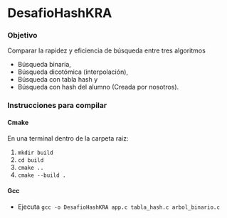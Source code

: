 # DesafioHashKRA

### Objetivo

Comparar la rapidez y eficiencia de búsqueda entre tres algoritmos
- Búsqueda binaria, 
- Búsqueda dicotómica (interpolación),
- Búsqueda con tabla hash y 
- Búsqueda con hash del alumno (Creada por nosotros).

### Instrucciones para compilar

#### Cmake

En una terminal dentro de la carpeta raiz:

1. ```mkdir build```
2. ```cd build```
3. ```cmake ..```
4. ```cmake --build .```

#### Gcc
- Ejecuta
  ```gcc -o DesafioHashKRA app.c tabla_hash.c arbol_binario.c```
